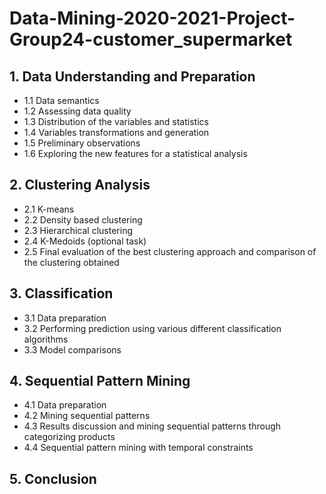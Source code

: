 # Data-Mining-2020-2021-Project-Group24-customer_supermarket
## 1. Data Understanding and Preparation
- 1.1 Data semantics
- 1.2 Assessing data quality
- 1.3 Distribution of the variables and statistics
- 1.4 Variables transformations and generation
- 1.5 Preliminary observations
- 1.6 Exploring the new features for a statistical analysis
## 2. Clustering Analysis
- 2.1 K-means
- 2.2 Density based clustering
- 2.3 Hierarchical clustering
- 2.4 K-Medoids (optional task)
- 2.5 Final evaluation of the best clustering approach and comparison of the clustering obtained
## 3. Classification
- 3.1 Data preparation
- 3.2 Performing prediction using various different classification algorithms
- 3.3 Model comparisons
## 4. Sequential Pattern Mining
- 4.1 Data preparation
- 4.2 Mining sequential patterns
- 4.3 Results discussion and mining sequential patterns through categorizing products
- 4.4 Sequential pattern mining with temporal constraints
## 5. Conclusion
